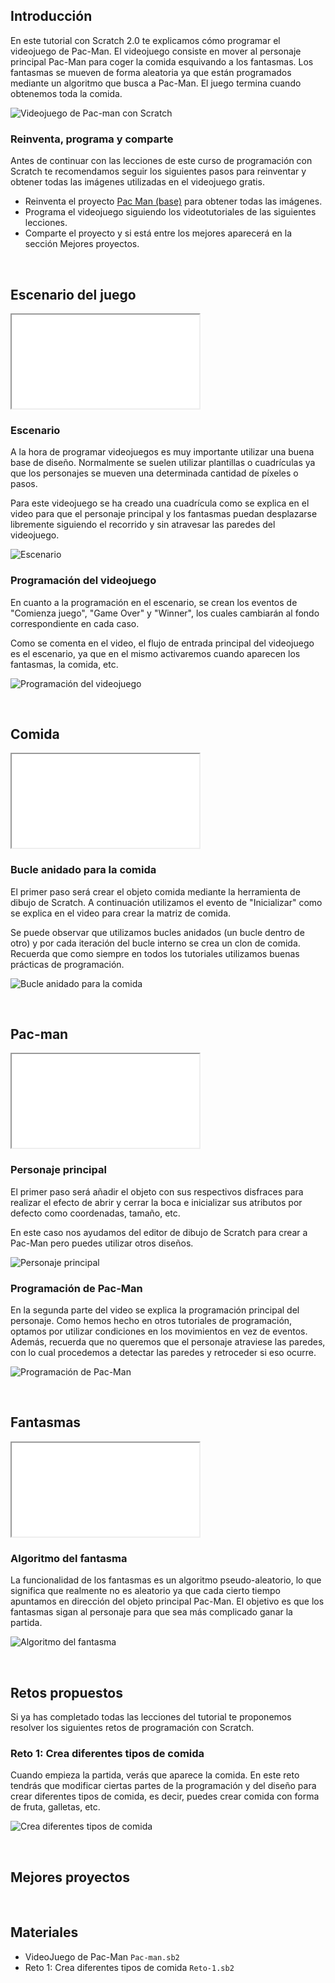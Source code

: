 ## Introducción

En este tutorial con Scratch 2.0 te explicamos cómo programar el videojuego de Pac-Man. El videojuego consiste en mover al personaje principal Pac-Man para coger la comida esquivando a los fantasmas. Los fantasmas se mueven de forma aleatoria ya que están programados mediante un algoritmo que busca a Pac-Man. El juego termina cuando obtenemos toda la comida.

![](img/preview.gif "Videojuego de Pac-man con Scratch")

### Reinventa, programa y comparte

Antes de continuar con las lecciones de este curso de programación con Scratch te recomendamos seguir los siguientes pasos para reinventar y obtener todas las imágenes utilizadas en el videojuego gratis.

- Reinventa el proyecto [Pac Man (base)](https://scratch.mit.edu/projects/186866500/editor) para obtener todas las imágenes.
- Programa el videojuego siguiendo los videotutoriales de las siguientes lecciones.
- Comparte el proyecto y si está entre los mejores aparecerá en la sección Mejores proyectos.



<br />



## Escenario del juego

<div class="iframe">
  <iframe src="//www.youtube.com/embed/8ytj53-UccY" allowfullscreen></iframe>
</div>

### Escenario

A la hora de programar videojuegos es muy importante utilizar una buena base de diseño. Normalmente se suelen utilizar plantillas o cuadrículas ya que los personajes se mueven una determinada cantidad de píxeles o pasos.

Para este videojuego se ha creado una cuadrícula como se explica en el video para que el personaje principal y los fantasmas puedan desplazarse libremente siguiendo el recorrido y sin atravesar las paredes del videojuego.

![](img/escenario.jpg "Escenario")

### Programación del videojuego

En cuanto a la programación en el escenario, se crean los eventos de "Comienza juego", "Game Over" y "Winner", los cuales cambiarán al fondo correspondiente en cada caso.

Como se comenta en el video, el flujo de entrada principal del videojuego es el escenario, ya que en el mismo activaremos cuando aparecen los fantasmas, la comida, etc.

![](img/programacion.jpg "Programación del videojuego")



<br />



## Comida

<div class="iframe">
  <iframe src="//www.youtube.com/embed/FFmYfH_Lx5M" allowfullscreen></iframe>
</div>

### Bucle anidado para la comida

El primer paso será crear el objeto comida mediante la herramienta de dibujo de Scratch. A continuación utilizamos el evento de "Inicializar" como se explica en el video para crear la matriz de comida.

Se puede observar que utilizamos bucles anidados (un bucle dentro de otro) y por cada iteración del bucle interno se crea un clon de comida. Recuerda que como siempre en todos los tutoriales utilizamos buenas prácticas de programación.

![](img/comida.jpg "Bucle anidado para la comida")



<br />



## Pac-man

<div class="iframe">
  <iframe src="//www.youtube.com/embed/SPVBB_AlRQw" allowfullscreen></iframe>
</div>

### Personaje principal

El primer paso será añadir el objeto con sus respectivos disfraces para realizar el efecto de abrir y cerrar la boca e inicializar sus atributos por defecto como coordenadas, tamaño, etc.

En este caso nos ayudamos del editor de dibujo de Scratch para crear a Pac-Man pero puedes utilizar otros diseños.

![](img/pacman.jpg "Personaje principal")

### Programación de Pac-Man

En la segunda parte del video se explica la programación principal del personaje. Como hemos hecho en otros tutoriales de programación, optamos por utilizar condiciones en los movimientos en vez de eventos. Además, recuerda que no queremos que el personaje atraviese las paredes, con lo cual procedemos a detectar las paredes y retroceder si eso ocurre.

![](img/movimientos.jpg "Programación de Pac-Man")



<br />



## Fantasmas

<div class="iframe">
  <iframe src="//www.youtube.com/embed/Hou9sCeH1MA" allowfullscreen></iframe>
</div>

### Algoritmo del fantasma

La funcionalidad de los fantasmas es un algoritmo pseudo-aleatorio, lo que significa que realmente no es aleatorio ya que cada cierto tiempo apuntamos en dirección del objeto principal Pac-Man. El objetivo es que los fantasmas sigan al personaje para que sea más complicado ganar la partida.

![](img/algoritmo.jpg "Algoritmo del fantasma")



<br />



## Retos propuestos

Si ya has completado todas las lecciones del tutorial te proponemos resolver los siguientes retos de programación con Scratch.

### Reto 1: Crea diferentes tipos de comida

Cuando empieza la partida, verás que aparece la comida. En este reto tendrás que modificar ciertas partes de la programación y del diseño para crear diferentes tipos de comida, es decir, puedes crear comida con forma de fruta, galletas, etc.

![](img/reto-1.gif "Crea diferentes tipos de comida")



<br />



## Mejores proyectos

<!--
![](img/proyecto-usuario.gif "usuario")
-->



<br />



## Materiales

- VideoJuego de Pac-Man `Pac-man.sb2`
- Reto 1: Crea diferentes tipos de comida `Reto-1.sb2`
